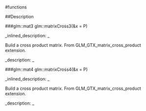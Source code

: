 #functions


<!--
_visible: True_
_advanced: False_
-->

##Description





<!----------------------------------------------------------------------------->

###glm::mat3 glm::matrixCross3(&x = P)

<!--
_syntax: glm::matrixCross3(&x = P)_
_name: glm::matrixCross3_
_returns: glm::mat3_
_returns_description: _
_parameters: const glm::vec3 &x=P_
_version_started: 0.10.0_
_version_deprecated: _
_summary: _
_constant: False_
_static: False_
_visible: True_
_advanced: False_
-->

_inlined_description: _

 Build a cross product matrix.
 From GLM_GTX_matrix_cross_product extension.





_description: _







<!----------------------------------------------------------------------------->

###glm::mat4 glm::matrixCross4(&x = P)

<!--
_syntax: glm::matrixCross4(&x = P)_
_name: glm::matrixCross4_
_returns: glm::mat4_
_returns_description: _
_parameters: const glm::vec3 &x=P_
_version_started: 0.10.0_
_version_deprecated: _
_summary: _
_constant: False_
_static: False_
_visible: True_
_advanced: False_
-->

_inlined_description: _

 Build a cross product matrix.
 From GLM_GTX_matrix_cross_product extension.





_description: _







<!----------------------------------------------------------------------------->

